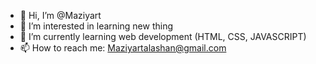 - 👋 Hi, I’m @Maziyart
- 👀 I’m interested in learning new thing
- 🌱 I’m currently learning web development (HTML, CSS, JAVASCRIPT)
- 📫 How to reach me: Maziyartalashan@gmail.com
